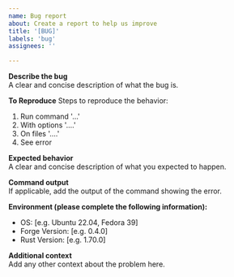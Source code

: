```yaml
---
name: Bug report  
about: Create a report to help us improve  
title: '[BUG]'  
labels: 'bug'  
assignees: ''

---
```


**Describe the bug**  
A clear and concise description of what the bug is.

**To Reproduce**
Steps to reproduce the behavior:
1. Run command '...'
2. With options '....'
3. On files '....'
4. See error

**Expected behavior**  
A clear and concise description of what you expected to happen.

**Command output**  
If applicable, add the output of the command showing the error.

**Environment (please complete the following information):**
- OS: [e.g. Ubuntu 22.04, Fedora 39]
- Forge Version: [e.g. 0.4.0]
- Rust Version: [e.g. 1.70.0]

**Additional context**  
Add any other context about the problem here.

